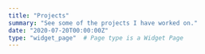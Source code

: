 ```yaml
---
title: "Projects"
summary: "See some of the projects I have worked on."
date: "2020-07-20T00:00:00Z"
type: "widget_page"  # Page type is a Widget Page
---
```

